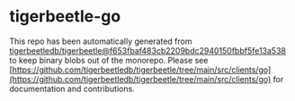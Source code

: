 # tigerbeetle-go
This repo has been automatically generated from [tigerbeetledb/tigerbeetle@f653fbaf483cb2209bdc2940150fbbf5fe13a538](https://github.com/tigerbeetledb/tigerbeetle/commit/f653fbaf483cb2209bdc2940150fbbf5fe13a538) to keep binary blobs out of the monorepo. Please see [https://github.com/tigerbeetledb/tigerbeetle/tree/main/src/clients/go](https://github.com/tigerbeetledb/tigerbeetle/tree/main/src/clients/go) for documentation and contributions.
